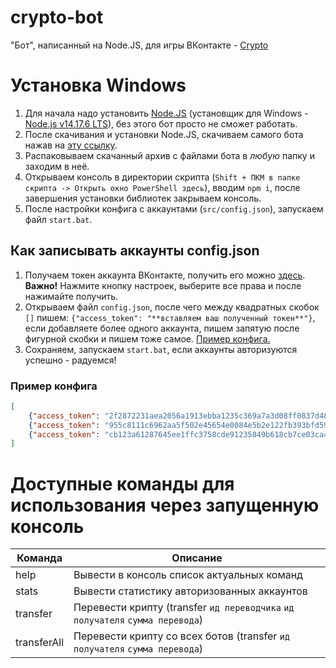 # crypto-bot
"Бот", написанный на Node.JS, для игры ВКонтакте - [Crypto](https://vk.com/app7932067)

# Установка Windows
1. Для начала надо установить [Node.JS](https://nodejs.org/) (установщик для Windows - [Node.js v14.17.6 LTS](https://nodejs.org/dist/v14.17.6/node-v14.17.6-x64.msi)), без этого бот просто не сможет работать.
2. После скачивания и установки Node.JS, скачиваем самого бота нажав на [эту ссылку](https://github.com/Madrasso/crypto-bot/releases/download/latest/crypto-bot.rar).
3. Распаковываем скачанный архив с файлами бота в *любую* папку и заходим в неё.
4. Открываем консоль в директории скрипта (`Shift + ПКМ в папке скрипта -> Открыть окно PowerShell здесь`), вводим `npm i`, после завершения установки библиотек закрываем консоль.
5. После настройки конфига с аккаунтами (`src/config.json`), запускаем файл `start.bat`.

## Как записывать аккаунты config.json
1. Получаем токен аккаунта ВКонтакте, получить его можно [здесь](http://vkhost.github.io/). **Важно!** Нажмите кнопку настроек, выберите все права и после нажимайте получить.
2. Открываем файл `config.json`, после чего между квадратных скобок `[]` пишем: `{"access_token": "**вставляем ваш полученный токен**"}`, если добавляете более одного аккаунта, пишем запятую после фигурной скобки и пишем тоже самое. [Пример конфига.](#пример-конфига)
3. Сохраняем, запускаем `start.bat`, если аккаунты авторизуются успешно - радуемся!

### Пример конфига
```json
[
    {"access_token": "2f2872231aea2056a1913ebba1235c369a7a3d08ff0837d48390833b9f"},
    {"access_token": "955c8111c6962aa5f502e45654e0084e5b2e122fb393bfd59c1022de"},
    {"access_token": "cb123a61287645ee1ffc3758cde91235849b618cb7ce03ca424e609"}
]
```

# Доступные команды для использования через запущенную консоль
| Команда    	| Описание                                                							|
|---------------|-----------------------------------------------------------------------------------|
|  help         | Вывести в консоль список актуальных команд  				    					|
| stats    		| Вывести статистику авторизованных аккаунтов           						    |
| transfer    	| Перевести крипту (transfer `ид переводчика` `ид получателя` `сумма перевода`)     |
| transferAll  	| Перевести крипту со всех ботов (transfer `ид получателя` `сумма перевода`)        |
